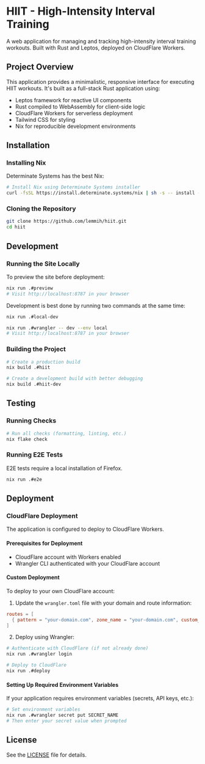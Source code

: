 # HIIT - High-Intensity Interval Training

A web application for managing and tracking high-intensity interval training
workouts. Built with Rust and Leptos, deployed on CloudFlare Workers.

## Project Overview

This application provides a minimalistic, responsive interface for executing
HIIT workouts. It's built as a full-stack Rust application using:

- Leptos framework for reactive UI components
- Rust compiled to WebAssembly for client-side logic
- CloudFlare Workers for serverless deployment
- Tailwind CSS for styling
- Nix for reproducible development environments

## Installation

### Installing Nix

Determinate Systems has the best Nix:

```bash
# Install Nix using Determinate Systems installer
curl -fsSL https://install.determinate.systems/nix | sh -s -- install --determinate
```

### Cloning the Repository

```bash
git clone https://github.com/lemmih/hiit.git
cd hiit
```

## Development

### Running the Site Locally

To preview the site before deployment:

```bash
nix run .#preview
# Visit http://localhost:8787 in your browser
```

Development is best done by running two commands at the same time:

```bash
nix run .#local-dev
```

```bash
nix run .#wrangler -- dev --env local
# Visit http://localhost:8787 in your browser
```

### Building the Project

```bash
# Create a production build
nix build .#hiit

# Create a development build with better debugging
nix build .#hiit-dev
```

## Testing

### Running Checks

```bash
# Run all checks (formatting, linting, etc.)
nix flake check
```

### Running E2E Tests

E2E tests require a local installation of Firefox.

```bash
nix run .#e2e
```

## Deployment

### CloudFlare Deployment

The application is configured to deploy to CloudFlare Workers. 

#### Prerequisites for Deployment

- CloudFlare account with Workers enabled
- Wrangler CLI authenticated with your CloudFlare account

#### Custom Deployment

To deploy to your own CloudFlare account:

1. Update the `wrangler.toml` file with your domain and route information:

```toml
routes = [
  { pattern = "your-domain.com", zone_name = "your-domain.com", custom_domain = true },
]
```

2. Deploy using Wrangler:

```bash
# Authenticate with CloudFlare (if not already done)
nix run .#wrangler login

# Deploy to CloudFlare
nix run .#deploy
```

#### Setting Up Required Environment Variables

If your application requires environment variables (secrets, API keys, etc.):

```bash
# Set environment variables
nix run .#wrangler secret put SECRET_NAME
# Then enter your secret value when prompted
```

## License

See the [LICENSE](LICENSE) file for details.

